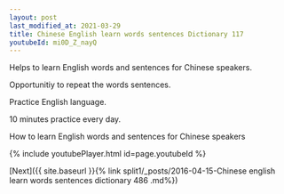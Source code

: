 ```yaml
---
layout: post
last_modified_at: 2021-03-29
title: Chinese English learn words sentences Dictionary 117 
youtubeId: mi0D_Z_nayQ
---
```

 
 
Helps to learn English words and sentences for Chinese speakers.

Opportunitiy to repeat the words sentences. 

Practice English language. 
 
10 minutes practice every day. 
 
How to learn English words and sentences for Chinese speakers 
 
{% include youtubePlayer.html id=page.youtubeId %}
 
 
[Next]({{ site.baseurl }}{% link  split1/_posts/2016-04-15-Chinese english learn words sentences dictionary 486 .md%})
 

